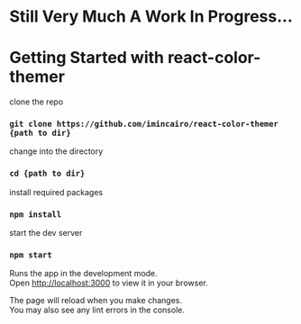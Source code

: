 # Still Very Much A Work In Progress...

# Getting Started with react-color-themer
clone the repo

### `git clone https://github.com/imincairo/react-color-themer {path to dir}`

change into the directory

### `cd {path to dir}`

install required packages

### `npm install`

start the dev server

### `npm start`

Runs the app in the development mode.\
Open [http://localhost:3000](http://localhost:3000) to view it in your browser.

The page will reload when you make changes.\
You may also see any lint errors in the console.

